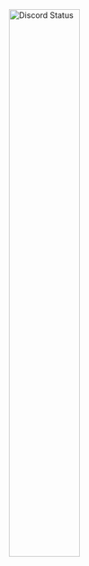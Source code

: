 <a href="https://discord.com/users/889167627115712522" target="_blank">
	<img width="50%" align="right" alt="Discord Status" src="https://lanyard.cnrad.dev/api/889167627115712522?bg=1f1f1f&borderRadius=5px">
</a>
